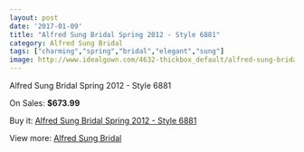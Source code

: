 ```yaml
---
layout: post
date: '2017-01-09'
title: "Alfred Sung Bridal Spring 2012 - Style 6881"
category: Alfred Sung Bridal
tags: ["charming","spring","bridal","elegant","sung"]
image: http://www.idealgown.com/4632-thickbox_default/alfred-sung-bridal-spring-2012-style-6881.jpg
---
```

Alfred Sung Bridal Spring 2012 - Style 6881

On Sales: **$673.99**
<a href="https://www.idealgown.com/en/alfred-sung-bridal/2083-alfred-sung-bridal-spring-2012-style-6881.html"><amp-img layout="responsive" width="600" height="600" src="//www.idealgown.com/4632-thickbox_default/alfred-sung-bridal-spring-2012-style-6881.jpg" alt="Alfred Sung Bridal Spring 2012 - Style 6881 0" /></a>

Buy it: [Alfred Sung Bridal Spring 2012 - Style 6881](https://www.idealgown.com/en/alfred-sung-bridal/2083-alfred-sung-bridal-spring-2012-style-6881.html "Alfred Sung Bridal Spring 2012 - Style 6881")

View more: [Alfred Sung Bridal](https://www.idealgown.com/en/30-alfred-sung-bridal "Alfred Sung Bridal")